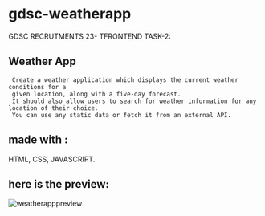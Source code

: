 # gdsc-weatherapp

GDSC RECRUTMENTS 23- TFRONTEND TASK-2:
## Weather App 
     Create a weather application which displays the current weather conditions for a 
     given location, along with a five-day forecast.
     It should also allow users to search for weather information for any location of their choice. 
     You can use any static data or fetch it from an external API.
     

## made with :
HTML, CSS, JAVASCRIPT.


## here is the preview:



![weatherapppreview](https://user-images.githubusercontent.com/117575986/226622772-4a261295-f01b-4585-b2f4-272fbbc89efa.png)



